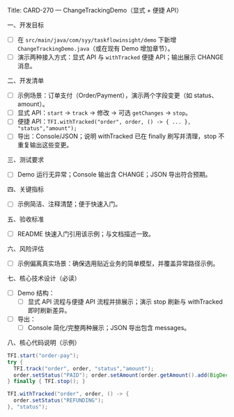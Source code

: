 Title: CARD-270 — ChangeTrackingDemo（显式 + 便捷 API）

一、开发目标
- ☐ 在 `src/main/java/com/syy/taskflowinsight/demo` 下新增 `ChangeTrackingDemo.java`（或在现有 Demo 增加章节）。
- ☐ 演示两种接入方式：显式 API 与 `withTracked` 便捷 API；输出展示 CHANGE 消息。

二、开发清单
- ☐ 示例场景：订单支付（Order/Payment），演示两个字段变更（如 status、amount）。
- ☐ 显式 API：`start` → `track` → 修改 → 可选 `getChanges` → `stop`。
- ☐ 便捷 API：`TFI.withTracked("order", order, () -> { ... }, "status","amount");`
- ☐ 导出：Console/JSON；说明 withTracked 已在 finally 刷写并清理，stop 不重复输出这些变更。

三、测试要求
- ☐ Demo 运行无异常；Console 输出含 CHANGE；JSON 导出符合预期。

四、关键指标
- ☐ 示例简洁、注释清楚；便于快速入门。

五、验收标准
- ☐ README 快速入门引用该示例；与文档描述一致。

六、风险评估
- ☐ 示例偏离真实场景：确保选用贴近业务的简单模型，并覆盖异常路径示例。

七、核心技术设计（必读）
- ☐ Demo 结构：
  - ☐ 显式 API 流程与便捷 API 流程并排展示；演示 stop 刷新与 withTracked 即时刷新差异。
- ☐ 导出：
  - ☐ Console 简化/完整两种展示；JSON 导出包含 messages。

八、核心代码说明（示例）
```java
TFI.start("order-pay");
try {
  TFI.track("order", order, "status","amount");
  order.setStatus("PAID"); order.setAmount(order.getAmount().add(BigDecimal.ONE));
} finally { TFI.stop(); }

TFI.withTracked("order", order, () -> {
  order.setStatus("REFUNDING");
}, "status");
```
